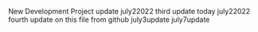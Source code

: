 New Development Project
update july22022
third update today july22022
fourth update on this file from github
july3update 
july7update 
